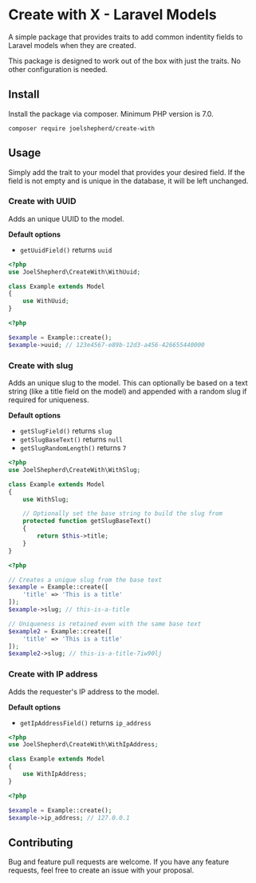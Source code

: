 # Create with X - Laravel Models
A simple package that provides traits to add common indentity fields to Laravel
models when they are created. 

This package is designed to work out of the box with just the traits. No other
configuration is needed.

## Install
Install the package via composer. Minimum PHP version is 7.0.

```
composer require joelshepherd/create-with
```

## Usage
Simply add the trait to your model that provides your desired field. If the
field is not empty and is unique in the database, it will be left unchanged.

### Create with UUID
Adds an unique UUID to the model.

**Default options**
- `getUuidField()` returns `uuid`

```php
<?php
use JoelShepherd\CreateWith\WithUuid;

class Example extends Model
{
    use WithUuid;
}
```

```php
<?php

$example = Example::create();
$example->uuid; // 123e4567-e89b-12d3-a456-426655440000
```

### Create with slug
Adds an unique slug to the model. This can optionally be based on a text string
(like a title field on the model) and appended with a random slug if required
for uniqueness.

**Default options**
- `getSlugField()` returns `slug`
- `getSlugBaseText()` returns `null`
- `getSlugRandomLength()` returns `7`

```php
<?php
use JoelShepherd\CreateWith\WithSlug;

class Example extends Model
{
    use WithSlug;

    // Optionally set the base string to build the slug from
    protected function getSlugBaseText()
    {
        return $this->title;
    }
}
```

```php
<?php

// Creates a unique slug from the base text
$example = Example::create([
    'title' => 'This is a title'
]);
$example->slug; // this-is-a-title

// Uniqueness is retained even with the same base text
$example2 = Example::create([
    'title' => 'This is a title'
]);
$example2->slug; // this-is-a-title-7iw90lj
```

### Create with IP address
Adds the requester's IP address to the model.

**Default options**
- `getIpAddressField()` returns `ip_address`

```php
<?php
use JoelShepherd\CreateWith\WithIpAddress;

class Example extends Model
{
    use WithIpAddress;
}
```

```php
<?php

$example = Example::create();
$example->ip_address; // 127.0.0.1
```

## Contributing
Bug and feature pull requests are welcome. If you have any feature requests, feel free to create an issue with your proposal.
